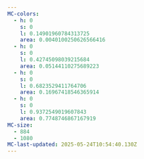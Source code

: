 ```yaml
---
MC-colors:
  - h: 0
    s: 0
    l: 0.14901960784313725
    area: 0.0040100250626566416
  - h: 0
    s: 0
    l: 0.42745098039215684
    area: 0.05144110275689223
  - h: 0
    s: 0
    l: 0.6823529411764706
    area: 0.16967418546365914
  - h: 0
    s: 0
    l: 0.9372549019607843
    area: 0.7748746867167919
MC-size:
  - 884
  - 1080
MC-last-updated: 2025-05-24T10:54:40.130Z
---
```

